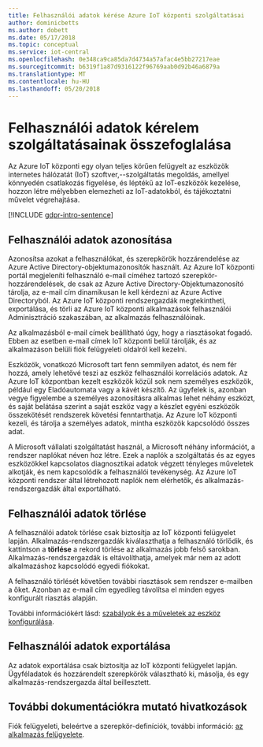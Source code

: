 ```yaml
---
title: Felhasználói adatok kérése Azure IoT központi szolgáltatásai
author: dominicbetts
ms.author: dobett
ms.date: 05/17/2018
ms.topic: conceptual
ms.service: iot-central
ms.openlocfilehash: 0e348ca9ca85da7d4734a57afac4e5bb27217eae
ms.sourcegitcommit: b6319f1a87d9316122f96769aab0d92b46a6879a
ms.translationtype: MT
ms.contentlocale: hu-HU
ms.lasthandoff: 05/20/2018
---
```

# <a name="summary-of-customer-data-request-features"></a>Felhasználói adatok kérelem szolgáltatásainak összefoglalása

Az Azure IoT központi egy olyan teljes körűen felügyelt az eszközök internetes hálózatát (IoT) szoftver,--szolgáltatás megoldás, amellyel könnyedén csatlakozás figyelése, és léptékű az IoT-eszközök kezelése, hozzon létre mélyebben elemezheti az IoT-adatokból, és tájékoztatni művelet végrehajtása.

[!INCLUDE [gdpr-intro-sentence](../../includes/gdpr-intro-sentence.md)]

## <a name="identifying-customer-data"></a>Felhasználói adatok azonosítása

Azonosítsa azokat a felhasználókat, és szerepkörök hozzárendelése az Azure Active Directory-objektumazonosítók használt. Az Azure IoT központi portál megjeleníti felhasználó e-mail címéhez tartozó szerepkör-hozzárendelések, de csak az Azure Active Directory-Objektumazonosító tárolja, az e-mail cím dinamikusan le kell kérdezni az Azure Active Directoryból. Az Azure IoT központi rendszergazdák megtekintheti, exportálása, és törli az Azure IoT központi alkalmazások felhasználói Adminisztráció szakaszában, az alkalmazás felhasználóinak.

Az alkalmazásból e-mail címek beállítható úgy, hogy a riasztásokat fogadó. Ebben az esetben e-mail címek IoT központi belül tárolják, és az alkalmazáson belüli fiók felügyeleti oldalról kell kezelni.

Eszközök, vonatkozó Microsoft tart fenn semmilyen adatot, és nem fér hozzá, amely lehetővé teszi az eszköz felhasználói korrelációs adatok. Az Azure IoT központban kezelt eszközök közül sok nem személyes eszközök, például egy Eladóautomata vagy a kávét készítő. Az ügyfelek is, azonban vegye figyelembe a személyes azonosításra alkalmas lehet néhány eszközt, és saját belátása szerint a saját eszköz vagy a készlet egyéni eszközök összekötését rendszerek követési fenntarthatja. Az Azure IoT központi kezeli, és tárolja a személyes adatok, mintha eszközök kapcsolódó összes adat.

A Microsoft vállalati szolgáltatást használ, a Microsoft néhány információt, a rendszer naplókat néven hoz létre. Ezek a naplók a szolgáltatás és az egyes eszközökkel kapcsolatos diagnosztikai adatok végzett tényleges műveletek alkotják, és nem kapcsolódik a felhasználói tevékenység. Az Azure IoT központi rendszer által létrehozott naplók nem elérhetők, és alkalmazás-rendszergazdák által exportálható.

## <a name="deleting-customer-data"></a>Felhasználói adatok törlése

A felhasználói adatok törlése csak biztosítja az IoT központi felügyelet lapján. Alkalmazás-rendszergazdák kiválaszthatja a felhasználó törlődik, és kattintson a **törlése** a rekord törlése az alkalmazás jobb felső sarokban. Alkalmazás-rendszergazdák is eltávolíthatja, amelyek már nem az adott alkalmazáshoz kapcsolódó egyedi fiókokat.

A felhasználó törlését követően további riasztások sem rendszer e-mailben a őket. Azonban az e-mail cím egyedileg távolítsa el minden egyes konfigurált riasztás alapján.

További információkért lásd: [szabályok és a műveletek az eszköz konfigurálása](tutorial-configure-rules.md).

## <a name="exporting-customer-data"></a>Felhasználói adatok exportálása

Az adatok exportálása csak biztosítja az IoT központi felügyelet lapján. Ügyféladatok és hozzárendelt szerepkörök választható ki, másolja, és egy alkalmazás-rendszergazda által beillesztett.

## <a name="links-to-additional-documentation"></a>További dokumentációkra mutató hivatkozások

Fiók felügyeleti, beleértve a szerepkör-definíciók, további információ: [az alkalmazás felügyelete](howto-administer.md).
